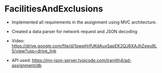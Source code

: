# FacilitiesAndExclusions

- Implemented all requirements in the assignment using MVC architecture.
- Created a data parser for network request and JSON decoding

- Video: https://drive.google.com/file/d/1pwpHrPJKdAuxSapEK2QJ6XAJhZeeu9L5/view?usp=drive_link

- API used: https://my-json-server.typicode.com/iranjith4/ad-assignment/db
